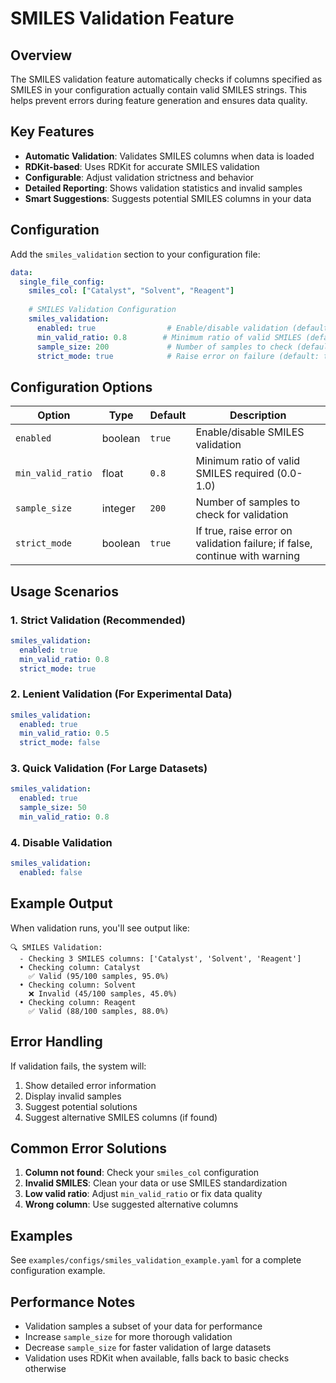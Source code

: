 # SMILES Validation Feature

## Overview

The SMILES validation feature automatically checks if columns specified as SMILES in your configuration actually contain valid SMILES strings. This helps prevent errors during feature generation and ensures data quality.

## Key Features

- **Automatic Validation**: Validates SMILES columns when data is loaded
- **RDKit-based**: Uses RDKit for accurate SMILES validation
- **Configurable**: Adjust validation strictness and behavior
- **Detailed Reporting**: Shows validation statistics and invalid samples
- **Smart Suggestions**: Suggests potential SMILES columns in your data

## Configuration

Add the `smiles_validation` section to your configuration file:

```yaml
data:
  single_file_config:
    smiles_col: ["Catalyst", "Solvent", "Reagent"]
    
    # SMILES Validation Configuration
    smiles_validation:
      enabled: true                # Enable/disable validation (default: true)
      min_valid_ratio: 0.8        # Minimum ratio of valid SMILES (default: 0.8 = 80%)
      sample_size: 200             # Number of samples to check (default: 200)
      strict_mode: true            # Raise error on failure (default: true)
```

## Configuration Options

| Option | Type | Default | Description |
|--------|------|---------|-------------|
| `enabled` | boolean | `true` | Enable/disable SMILES validation |
| `min_valid_ratio` | float | `0.8` | Minimum ratio of valid SMILES required (0.0-1.0) |
| `sample_size` | integer | `200` | Number of samples to check for validation |
| `strict_mode` | boolean | `true` | If true, raise error on validation failure; if false, continue with warning |

## Usage Scenarios

### 1. Strict Validation (Recommended)
```yaml
smiles_validation:
  enabled: true
  min_valid_ratio: 0.8
  strict_mode: true
```

### 2. Lenient Validation (For Experimental Data)
```yaml
smiles_validation:
  enabled: true
  min_valid_ratio: 0.5
  strict_mode: false
```

### 3. Quick Validation (For Large Datasets)
```yaml
smiles_validation:
  enabled: true
  sample_size: 50
  min_valid_ratio: 0.8
```

### 4. Disable Validation
```yaml
smiles_validation:
  enabled: false
```

## Example Output

When validation runs, you'll see output like:

```
🔍 SMILES Validation:
  - Checking 3 SMILES columns: ['Catalyst', 'Solvent', 'Reagent']
  • Checking column: Catalyst
    ✅ Valid (95/100 samples, 95.0%)
  • Checking column: Solvent
    ❌ Invalid (45/100 samples, 45.0%)
  • Checking column: Reagent
    ✅ Valid (88/100 samples, 88.0%)
```

## Error Handling

If validation fails, the system will:

1. Show detailed error information
2. Display invalid samples
3. Suggest potential solutions
4. Suggest alternative SMILES columns (if found)

## Common Error Solutions

1. **Column not found**: Check your `smiles_col` configuration
2. **Invalid SMILES**: Clean your data or use SMILES standardization
3. **Low valid ratio**: Adjust `min_valid_ratio` or fix data quality
4. **Wrong column**: Use suggested alternative columns

## Examples

See `examples/configs/smiles_validation_example.yaml` for a complete configuration example.

## Performance Notes

- Validation samples a subset of your data for performance
- Increase `sample_size` for more thorough validation
- Decrease `sample_size` for faster validation of large datasets
- Validation uses RDKit when available, falls back to basic checks otherwise 